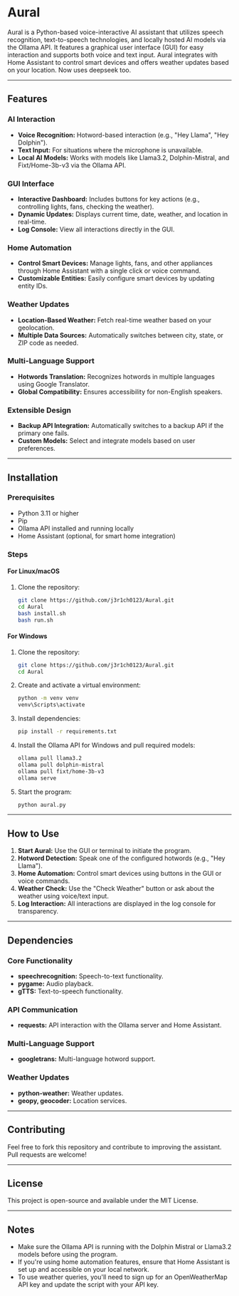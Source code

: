 # Aural

Aural is a Python-based voice-interactive AI assistant that utilizes speech recognition, text-to-speech technologies, and locally hosted AI models via the Ollama API. It features a graphical user interface (GUI) for easy interaction and supports both voice and text input. Aural integrates with Home Assistant to control smart devices and offers weather updates based on your location. Now uses deepseek too.

---

## Features

### AI Interaction
- **Voice Recognition:** Hotword-based interaction (e.g., "Hey Llama", "Hey Dolphin").
- **Text Input:** For situations where the microphone is unavailable.
- **Local AI Models:** Works with models like Llama3.2, Dolphin-Mistral, and Fixt/Home-3b-v3 via the Ollama API.

### GUI Interface
- **Interactive Dashboard:** Includes buttons for key actions (e.g., controlling lights, fans, checking the weather).
- **Dynamic Updates:** Displays current time, date, weather, and location in real-time.
- **Log Console:** View all interactions directly in the GUI.

### Home Automation
- **Control Smart Devices:** Manage lights, fans, and other appliances through Home Assistant with a single click or voice command.
- **Customizable Entities:** Easily configure smart devices by updating entity IDs.

### Weather Updates
- **Location-Based Weather:** Fetch real-time weather based on your geolocation.
- **Multiple Data Sources:** Automatically switches between city, state, or ZIP code as needed.

### Multi-Language Support
- **Hotwords Translation:** Recognizes hotwords in multiple languages using Google Translator.
- **Global Compatibility:** Ensures accessibility for non-English speakers.

### Extensible Design
- **Backup API Integration:** Automatically switches to a backup API if the primary one fails.
- **Custom Models:** Select and integrate models based on user preferences.

---

## Installation

### Prerequisites
- Python 3.11 or higher
- Pip
- Ollama API installed and running locally
- Home Assistant (optional, for smart home integration)

### Steps
#### For Linux/macOS
1. Clone the repository:
   ```bash
   git clone https://github.com/j3r1ch0123/Aural.git
   cd Aural
   bash install.sh
   bash run.sh
   ```

#### For Windows
1. Clone the repository:
   ```bash
   git clone https://github.com/j3r1ch0123/Aural.git
   cd Aural
   ```
2. Create and activate a virtual environment:
   ```bash
   python -m venv venv
   venv\Scripts\activate
   ```
3. Install dependencies:
   ```bash
   pip install -r requirements.txt
   ```
4. Install the Ollama API for Windows and pull required models:
   ```bash
   ollama pull llama3.2
   ollama pull dolphin-mistral
   ollama pull fixt/home-3b-v3
   ollama serve
   ```
5. Start the program:
   ```bash
   python aural.py
   ```

---

## How to Use

1. **Start Aural:** Use the GUI or terminal to initiate the program.
2. **Hotword Detection:** Speak one of the configured hotwords (e.g., "Hey Llama").
3. **Home Automation:** Control smart devices using buttons in the GUI or voice commands.
4. **Weather Check:** Use the "Check Weather" button or ask about the weather using voice/text input.
5. **Log Interaction:** All interactions are displayed in the log console for transparency.

---

## Dependencies

### Core Functionality
- **speechrecognition:** Speech-to-text functionality.
- **pygame:** Audio playback.
- **gTTS:** Text-to-speech functionality.

### API Communication
- **requests:** API interaction with the Ollama server and Home Assistant.

### Multi-Language Support
- **googletrans:** Multi-language hotword support.

### Weather Updates
- **python-weather:** Weather updates.
- **geopy, geocoder:** Location services.

---

## Contributing

Feel free to fork this repository and contribute to improving the assistant. Pull requests are welcome!

---

## License

This project is open-source and available under the MIT License.

---

## Notes

- Make sure the Ollama API is running with the Dolphin Mistral or Llama3.2 models before using the program.
- If you're using home automation features, ensure that Home Assistant is set up and accessible on your local network.
- To use weather queries, you'll need to sign up for an OpenWeatherMap API key and update the script with your API key.

